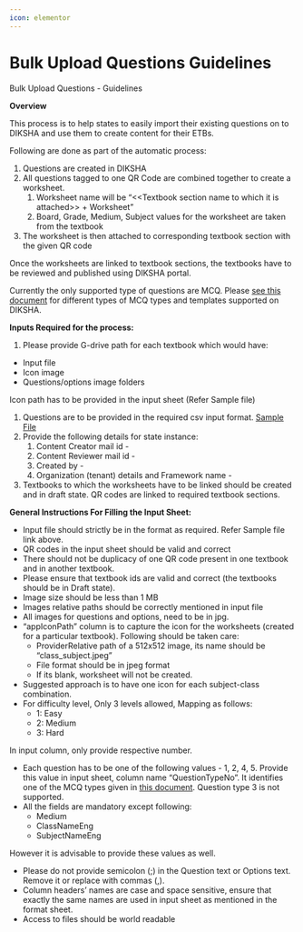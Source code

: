 ```yaml
---
icon: elementor
---
```


# Bulk Upload Questions Guidelines

Bulk Upload Questions - Guidelines

**Overview**

This process is to help states to easily import their existing questions on to DIKSHA and use them to create content for their ETBs.

Following are done as part of the automatic process:

1. Questions are created in DIKSHA
2. All questions tagged to one QR Code are combined together to create a worksheet.
   1. Worksheet name will be “<\<Textbook section name to which it is attached>> + Worksheet”
   2. Board, Grade, Medium, Subject values for the worksheet are taken from the textbook
3. The worksheet is then attached to corresponding textbook section with the given QR code

Once the worksheets are linked to textbook sections, the textbooks have to be reviewed and published using DIKSHA portal.

Currently the only supported type of questions are MCQ. Please [see this document](https://drive.google.com/open?id=1tTJqdeg7IeCtPmdUOQxz6631q6jOEFcgGK1vHPWuVUI) for different types of MCQ types and templates supported on DIKSHA.

**Inputs Required for the process:**

1. Please provide G-drive path for each textbook which would have:

* Input file
* Icon image
* Questions/options image folders

Icon path has to be provided in the input sheet (Refer Sample file)

1. Questions are to be provided in the required csv input format. [Sample File](https://drive.google.com/open?id=1lA8g2XOu2BMP9ZqhPAyX\_5\_P2VjV4RzEP-S9sW\_oGyA)
2. Provide the following details for state instance:
   1. Content Creator mail id -
   2. Content Reviewer mail id -
   3. Created by -
   4. Organization (tenant) details and Framework name -
3. Textbooks to which the worksheets have to be linked should be created and in draft state. QR codes are linked to required textbook sections.

**General Instructions For Filling the Input Sheet:**

* Input file should strictly be in the format as required. Refer Sample file link above.
* QR codes in the input sheet should be valid and correct
* There should not be duplicacy of one QR code present in one textbook and in another textbook.
* Please ensure that textbook ids are valid and correct (the textbooks should be in Draft state).
* Image size should be less than 1 MB
* Images relative paths should be correctly mentioned in input file
* All images for questions and options, need to be in jpg.
* “appIconPath” column is to capture the icon for the worksheets (created for a particular textbook). Following should be taken care:
  * ProviderRelative path of a 512x512 image, its name should be “class\_subject.jpeg”
  * File format should be in jpeg format
  * If its blank, worksheet will not be created.
* Suggested approach is to have one icon for each subject-class combination.
* For difficulty level, Only 3 levels allowed, Mapping as follows:
  * 1: Easy
  * 2: Medium
  * 3: Hard

In input column, only provide respective number.

* Each question has to be one of the following values - 1, 2, 4, 5. Provide this value in input sheet, column name “QuestionTypeNo”. It identifies one of the MCQ types given in [this document](https://drive.google.com/open?id=1tTJqdeg7IeCtPmdUOQxz6631q6jOEFcgGK1vHPWuVUI). Question type 3 is not supported.
* All the fields are mandatory except following:
  * Medium
  * ClassNameEng
  * SubjectNameEng

However it is advisable to provide these values as well.

* Please do not provide semicolon (;) in the Question text or Options text. Remove it or replace with commas (,).
* Column headers’ names are case and space sensitive, ensure that exactly the same names are used in input sheet as mentioned in the format sheet.
* Access to files should be world readable
